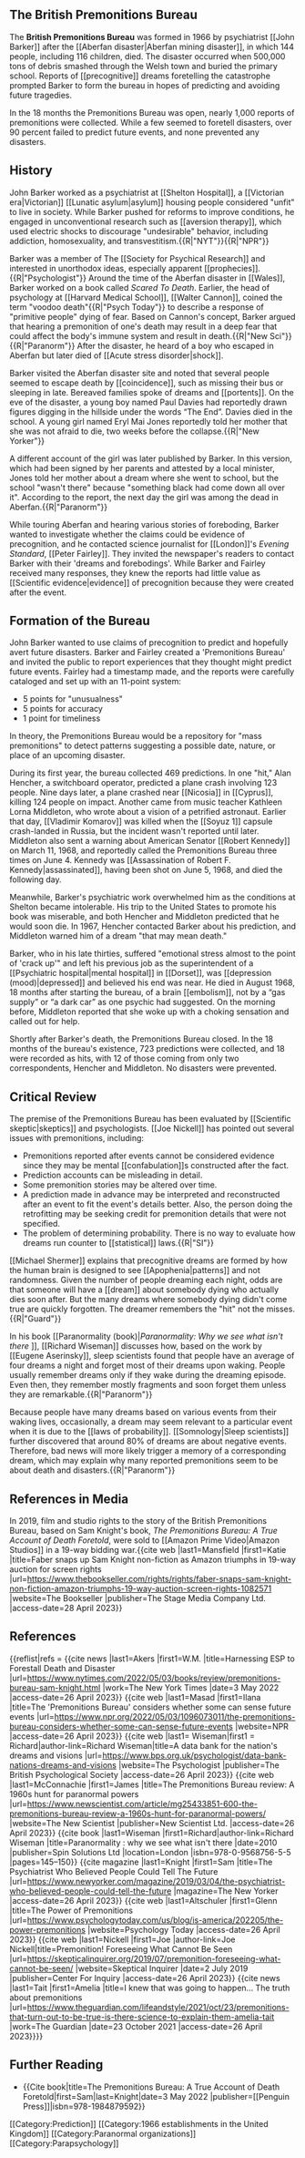 ## The British Premonitions Bureau

The **British Premonitions Bureau** was formed in 1966 by psychiatrist [[John Barker]] after the [[Aberfan disaster|Aberfan mining disaster]], in which 144 people, including 116 children, died. The disaster occurred when 500,000 tons of debris smashed through the Welsh town and buried the primary school. Reports of [[precognitive]] dreams foretelling the catastrophe prompted Barker to form the bureau in hopes of predicting and avoiding future tragedies.

In the 18 months the Premonitions Bureau was open, nearly 1,000 reports of premonitions were collected. While a few seemed to foretell disasters, over 90 percent failed to predict future events, and none prevented any disasters.

## History

John Barker worked as a psychiatrist at [[Shelton Hospital]], a [[Victorian era|Victorian]] [[Lunatic asylum|asylum]] housing people considered "unfit" to live in society. While Barker pushed for reforms to improve conditions, he engaged in unconventional research such as [[aversion therapy]], which used electric shocks to discourage "undesirable" behavior, including addiction, homosexuality, and transvestitism.{{R|"NYT"}}{{R|"NPR"}}

Barker was a member of The [[Society for Psychical Research]] and interested in unorthodox ideas, especially apparent [[prophecies]].{{R|"Psychologist"}} Around the time of the Aberfan disaster in [[Wales]], Barker worked on a book called *Scared To Death*. Earlier, the head of psychology at [[Harvard Medical School]], [[Walter Cannon]], coined the term "voodoo death"{{R|"Psych Today"}} to describe a response of "primitive people" dying of fear. Based on Cannon's concept, Barker argued that hearing a premonition of one's death may result in a deep fear that could affect the body's immune system and result in death.{{R|"New Sci"}} {{R|"Paranorm"}} After the disaster, he heard of a boy who escaped in Aberfan but later died of [[Acute stress disorder|shock]].<ref name="New Sci" />

Barker visited the Aberfan disaster site and noted that several people seemed to escape death by [[coincidence]], such as missing their bus or sleeping in late.<ref name="Psychologist" /> Bereaved families spoke of dreams and [[portents]]. On the eve of the disaster, a young boy named Paul Davies had reportedly drawn figures digging in the hillside under the words “The End”. Davies died in the school. A young girl named Eryl Mai Jones reportedly told her mother that she was not afraid to die, two weeks before the collapse.{{R|"New Yorker"}}

A different account of the girl was later published by Barker. In this version, which had been signed by her parents and attested by a local minister, Jones told her mother about a dream where she went to school, but the school "wasn't there" because "something black had come down all over it". According to the report, the next day the girl was among the dead in Aberfan.{{R|"Paranorm"}}

While touring Aberfan and hearing various stories of foreboding, Barker wanted to investigate whether the claims could be evidence of precognition, and he contacted science journalist for [[London]]'s *Evening Standard*, [[Peter Fairley]]. They invited the newspaper's readers to contact Barker with their 'dreams and forebodings'.<ref name="New Sci" /> While Barker and Fairley received many responses, they knew the reports had little value as [[Scientific evidence|evidence]] of precognition because they were created after the event.<ref name="Psychologist" />

## Formation of the Bureau

John Barker wanted to use claims of precognition to predict and hopefully avert future disasters. Barker and Fairley created a 'Premonitions Bureau' and invited the public to report experiences that they thought might predict future events.<ref name="Psychologist" /> Fairley had a timestamp made, and the reports were carefully cataloged<ref name="New Yorker" /> and set up with an 11-point system:

* 5 points for "unusualness"
* 5 points for accuracy
* 1 point for timeliness

In theory, the Premonitions Bureau would be a repository for "mass premonitions" to detect patterns suggesting a possible date, nature, or place of an upcoming disaster.<ref name="New Yorker" />

During its first year, the bureau collected 469 predictions.<ref name="New Yorker" /> In one "hit," Alan Hencher, a switchboard operator, predicted a plane crash involving 123 people. Nine days later, a plane crashed near [[Nicosia]] in [[Cyprus]], killing 124 people on impact. Another came from music teacher Kathleen Lorna Middleton, who wrote about a vision of a petrified astronaut. Earlier that day, [[Vladimir Komarov]] was killed when the [[Soyuz 1]] capsule crash-landed in Russia, but the incident wasn't reported until later.<ref name="New Sci" /> Middleton also sent a warning about American Senator [[Robert Kennedy]] on March 11, 1968, and reportedly called the Premonitions Bureau three times on June 4.<ref name="New Yorker" /> Kennedy was [[Assassination of Robert F. Kennedy|assassinated]], having been shot on June 5, 1968, and died the following day.

Meanwhile, Barker's psychiatric work overwhelmed him as the conditions at Shelton became intolerable. His trip to the United States to promote his book was miserable, and both Hencher and Middleton predicted that he would soon die.<ref name="NYT" /> In 1967, Hencher contacted Barker about his prediction,<ref name="Paranorm" /> and Middleton warned him of a dream "that may mean death." <ref name="Psych Today" />

Barker, who in his late thirties, suffered "emotional stress almost to the point of 'crack up'" and left his previous job as the superintendent of a [[Psychiatric hospital|mental hospital]] in [[Dorset]],<ref name="New Yorker" /> was [[depression (mood)|depressed]] and believed his end was near. He died in August 1968, 18 months after starting the bureau, <ref name="NYT" /> of a brain [[embolism]], not by a “gas supply” or “a dark car” as one psychic had suggested.<ref name="SI" /> On the morning before, Middleton reported that she woke up with a choking sensation and called out for help.<ref name="Psych Today" />

Shortly after Barker's death, the Premonitions Bureau closed.<ref name="New Yorker" /> In the 18 months of the bureau's existence, 723 predictions were collected, and 18 were recorded as hits, with 12 of those coming from only two correspondents, Hencher and Middleton.<ref name="New Sci" /> No disasters were prevented.<ref name="Paranorm" />

## Critical Review

The premise of the Premonitions Bureau has been evaluated by [[Scientific skeptic|skeptics]] and psychologists. [[Joe Nickell]] has pointed out several issues with premonitions, including:

* Premonitions reported after events cannot be considered evidence since they may be mental [[confabulation]]s constructed after the fact.
* Prediction accounts can be misleading in detail.
* Some premonition stories may be altered over time.
* A prediction made in advance may be interpreted and reconstructed after an event to fit the event's details better. Also, the person doing the retrofitting may be seeking credit for premonition details that were not specified.
* The problem of determining probability. There is no way to evaluate how dreams run counter to [[statistical]] laws.{{R|"SI"}}

[[Michael Shermer]] explains that precognitive dreams are formed by how the human brain is designed to see [[Apophenia|patterns]] and not randomness. Given the number of people dreaming each night, odds are that someone will have a [[dream]] about somebody dying who actually dies soon after. But the many dreams where somebody dying didn't come true are quickly forgotten. The dreamer remembers the "hit" not the misses.{{R|"Guard"}}

In his book [[Paranormality (book)|*Paranormality: Why we see what isn't there* ]], [[Richard Wiseman]] discusses how, based on the work by [[Eugene Aserinsky]], sleep scientists found that people have an average of four dreams a night and forget most of their dreams upon waking. People usually remember dreams only if they wake during the dreaming episode. Even then, they remember mostly fragments and soon forget them unless they are remarkable.{{R|"Paranorm"}}

Because people have many dreams based on various events from their waking lives, occasionally, a dream may seem relevant to a particular event when it is due to the [[laws of probability]]. [[Somnology|Sleep scientists]] further discovered that around 80% of dreams are about negative events. Therefore, bad news will more likely trigger a memory of a corresponding dream, which may explain why many reported premonitions seem to be about death and disasters.{{R|"Paranorm"}}

## References in Media

In 2019, film and studio rights to the story of the British Premonitions Bureau, based on Sam Knight's book, *The Premonitions Bureau: A True Account of Death Foretold*, were sold to [[Amazon Prime Video|Amazon Studios]] in a 19-way bidding war.<ref name="Bookseller">{{cite web |last1=Mansfield |first1=Katie |title=Faber snaps up Sam Knight non-fiction as Amazon triumphs in 19-way auction for screen rights |url=https://www.thebookseller.com/rights/rights/faber-snaps-sam-knight-non-fiction-amazon-triumphs-19-way-auction-screen-rights-1082571 |website=The Bookseller |publisher=The Stage Media Company Ltd. |access-date=28 April 2023}}</ref>

## References

{{reflist|refs =
<ref name = "NYT">{{cite news |last1=Akers |first1=W.M. |title=Harnessing ESP to Forestall Death and Disaster |url=https://www.nytimes.com/2022/05/03/books/review/premonitions-bureau-sam-knight.html |work=The New York Times |date=3 May 2022 |access-date=26 April 2023}}</ref>
<ref name="NPR">{{cite web |last1=Masad |first1=Ilana |title=The 'Premonitions Bureau' considers whether some can sense future events |url=https://www.npr.org/2022/05/03/1096073011/the-premonitions-bureau-considers-whether-some-can-sense-future-events |website=NPR |access-date=26 April 2023}}</ref>
<ref name="Psychologist">{{cite web |last1= Wiseman|first1 = Richard|author-link=Richard Wiseman|title=A data bank for the nation's dreams and visions |url=https://www.bps.org.uk/psychologist/data-bank-nations-dreams-and-visions |website=The Psychologist |publisher=The British Psychological Society |access-date=26 April 2023}}</ref>
<ref name="New Sci">{{cite web |last1=McConnachie |first1=James |title=The Premonitions Bureau review: A 1960s hunt for paranormal powers |url=https://www.newscientist.com/article/mg25433851-600-the-premonitions-bureau-review-a-1960s-hunt-for-paranormal-powers/ |website=The New Scientist |publisher=New Scientist Ltd. |access-date=26 April 2023}}</ref>
<ref name="Paranorm">{{cite book |last1=Wiseman |first1=Richard|author-link=Richard Wiseman |title=Paranormality : why we see what isn't there |date=2010 |publisher=Spin Solutions Ltd |location=London |isbn=978-0-9568756-5-5 |pages=145–150}}</ref>
<ref name="New Yorker">{{cite magazine |last1=Knight |first1=Sam |title=The Psychiatrist Who Believed People Could Tell The Future |url=https://www.newyorker.com/magazine/2019/03/04/the-psychiatrist-who-believed-people-could-tell-the-future |magazine=The New Yorker |access-date=26 April 2023}}</ref>
<ref name="Psych Today">{{cite web |last1=Altschuler |first1=Glenn |title=The Power of Premonitions |url=https://www.psychologytoday.com/us/blog/is-america/202205/the-power-premonitions |website=Psychology Today |access-date=26 April 2023}}</ref>
<ref name="SI">{{cite web |last1=Nickell |first1=Joe |author-link=Joe Nickell|title=Premonition! Foreseeing What Cannot Be Seen |url=https://skepticalinquirer.org/2019/07/premonition-foreseeing-what-cannot-be-seen/ |website=Skeptical Inquirer |date=2 July 2019 |publisher=Center For Inquiry |access-date=26 April 2023}}</ref>
<ref name="Guard">{{cite news |last1=Tait |first1=Amelia |title=I knew that was going to happen... The truth about premonitions |url=https://www.theguardian.com/lifeandstyle/2021/oct/23/premonitions-that-turn-out-to-be-true-is-there-science-to-explain-them-amelia-tait |work=The Guardian |date=23 October 2021 |access-date=26 April 2023}}</ref>}}

## Further Reading

* {{Cite book|title=The Premonitions Bureau: A True Account of Death Foretold|first=Sam|last=Knight|date=3 May 2022 |publisher=[[Penguin Press]]|isbn=978-1984879592}}

[[Category:Prediction]]
[[Category:1966 establishments in the United Kingdom]]
[[Category:Paranormal organizations]]
[[Category:Parapsychology]]
